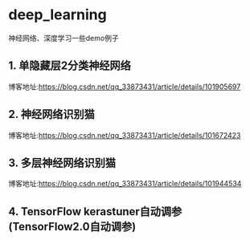 # deep_learning
神经网络、深度学习一些demo例子

## 1. 单隐藏层2分类神经网络
博客地址:https://blog.csdn.net/qq_33873431/article/details/101905697

## 2. 神经网络识别猫
博客地址:https://blog.csdn.net/qq_33873431/article/details/101672423

## 3. 多层神经网络识别猫
博客地址:https://blog.csdn.net/qq_33873431/article/details/101944534

## 4. TensorFlow kerastuner自动调参(TensorFlow2.0自动调参)